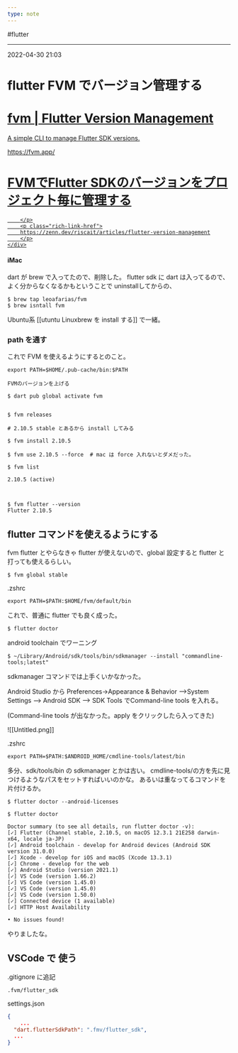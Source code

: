 ```yaml
---
type: note
---
```


#flutter

---
2022-04-30  21:03

# flutter FVM でバージョン管理する

<div class="rich-link-card-container"><a class="rich-link-card" href="https://fvm.app/" target="_blank">
	<div class="rich-link-image-container">
		<div class="rich-link-image" style="background-image: url('https://fvm.app/img/share-image.png')">
	</div>
	</div>
	<div class="rich-link-card-text">
		<h1 class="rich-link-card-title">fvm | Flutter Version Management</h1>
		<p class="rich-link-card-description">
		A simple CLI to manage Flutter SDK versions.
		</p>
		<p class="rich-link-href">
		https://fvm.app/
		</p>
	</div>
</a></div>


<div class="rich-link-card-container"><a class="rich-link-card" href="https://zenn.dev/riscait/articles/flutter-version-management" target="_blank">
	<div class="rich-link-image-container">
		<div class="rich-link-image" style="background-image: url('https://res.cloudinary.com/zenn/image/upload/s--Io1cJaFC--/co_rgb:222%2Cg_south_west%2Cl_text:notosansjp-medium.otf_37_bold:%25E6%259D%2591%25E6%259D%25BE%25E9%25BE%258D%25E4%25B9%258B%25E4%25BB%258B%2Cx_203%2Cy_98/c_fit%2Cco_rgb:222%2Cg_north_west%2Cl_text:notosansjp-medium.otf_70_bold:FVM%25E3%2581%25A7Flutter%2520SDK%25E3%2581%25AE%25E3%2583%2590%25E3%2583%25BC%25E3%2582%25B8%25E3%2583%25A7%25E3%2583%25B3%25E3%2582%2592%25E3%2583%2597%25E3%2583%25AD%25E3%2582%25B8%25E3%2582%25A7%25E3%2582%25AF%25E3%2583%2588%25E6%25AF%258E%25E3%2581%25AB%25E7%25AE%25A1%25E7%2590%2586%25E3%2581%2599%25E3%2582%258B%2Cw_1010%2Cx_90%2Cy_100/g_south_west%2Ch_90%2Cl_fetch:aHR0cHM6Ly9yZXMuY2xvdWRpbmFyeS5jb20vemVubi9pbWFnZS9mZXRjaC9zLS1VNkpQbk1PNy0tL2NfbGltaXQlMkNmX2F1dG8lMkNmbF9wcm9ncmVzc2l2ZSUyQ3FfYXV0byUyQ3dfNzAvaHR0cHM6Ly9zdG9yYWdlLmdvb2dsZWFwaXMuY29tL3plbm4tdXNlci11cGxvYWQvYXZhdGFyLzAyNzY0MzlkYzYuanBlZw==%2Cr_max%2Cw_90%2Cx_87%2Cy_72/v1627274783/default/og-base_z4sxah.png')">
	</div>
	</div>
	<div class="rich-link-card-text">
		<h1 class="rich-link-card-title">FVMでFlutter SDKのバージョンをプロジェクト毎に管理する</h1>
		<p class="rich-link-card-description">
		
		</p>
		<p class="rich-link-href">
		https://zenn.dev/riscait/articles/flutter-version-management
		</p>
	</div>
</a></div>



#### iMac
dart が brew で入ってたので、削除した。
flutter sdk に dart は入ってるので、よく分からなくなるかもということで uninstallしてからの、
```shell
$ brew tap leoafarias/fvm
$ brew isntall fvm
```

Ubuntu系
[[utuntu  Linuxbrew を install する]]
で一緒。

### path を通す
これで FVM を使えるようにするとのこと。

```
export PATH=$HOME/.pub-cache/bin:$PATH
```

```shell
FVMのパージョンを上げる

$ dart pub global activate fvm
```

```shell

$ fvm releases

# 2.10.5 stable とあるから install してみる

$ fvm install 2.10.5

$ fvm use 2.10.5 --force  # mac は force 入れないとダメだった。

$ fvm list

2.10.5 (active)



$ fvm flutter --version
Flutter 2.10.5
```

## flutter コマンドを使えるようにする

fvm flutter とやらなきゃ flutter が使えないので、global 設定すると flutter と打っても使えるらしい。

```shell
$ fvm global stable
```

.zshrc
```
export PATH=$PATH:$HOME/fvm/default/bin
```

これで、普通に flutter でも良く成った。
```shell
$ flutter doctor
```

android toolchain でワーニング
```shell
$ ~/Library/Android/sdk/tools/bin/sdkmanager --install "commandline-tools;latest"
```

sdkmanager コマンドでは上手くいかなかった。

Android Studio から Preferences→Appearance & Behavior —>System Settings —> Android SDK —> SDK Tools でCommand-line tools を入れる。

(Command-line tools が出なかった。apply をクリックしたら入ってきた)

![[Untitled.png]]

.zshrc
```
export PATH=$PATH:$ANDROID_HOME/cmdline-tools/latest/bin
```
多分、sdk/tools/bin の sdkmanager とかは古い。
cmdline-tools/の方を先に見つけるようなパスをセットすればいいのかな。
あるいは重なってるコマンドを片付けるか。

```shell
$ flutter doctor --android-licenses

$ flutter doctor

Doctor summary (to see all details, run flutter doctor -v):
[✓] Flutter (Channel stable, 2.10.5, on macOS 12.3.1 21E258 darwin-x64, locale ja-JP)
[✓] Android toolchain - develop for Android devices (Android SDK version 31.0.0)
[✓] Xcode - develop for iOS and macOS (Xcode 13.3.1)
[✓] Chrome - develop for the web
[✓] Android Studio (version 2021.1)
[✓] VS Code (version 1.66.2)
[✓] VS Code (version 1.45.0)
[✓] VS Code (version 1.45.0)
[✓] VS Code (version 1.50.0)
[✓] Connected device (1 available)
[✓] HTTP Host Availability

• No issues found!
```

やりましたな。

## VSCode で 使う

.gitignore に追記
```
.fvm/flutter_sdk
```

settings.json

```json
{
	...
  "dart.flutterSdkPath": ".fmv/flutter_sdk",
  ...
}
```

